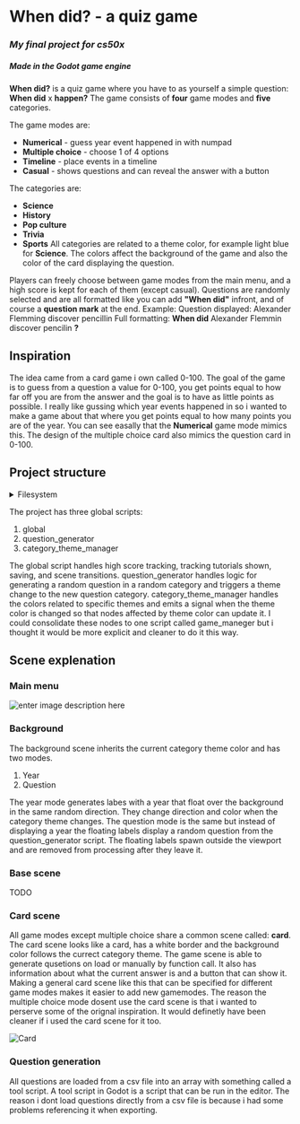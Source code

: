 
# When did? - a quiz game
### *My final project for cs50x*
##### Made in the Godot game engine
**When did?** is a quiz game where you have to as yourself a simple question: **When did** x **happen?** The game consists of **four** game modes and **five** categories. 

The game modes are:
- **Numerical** - guess year event happened in with numpad
- **Multiple choice** - choose 1 of 4 options
- **Timeline** - place events in a timeline
- **Casual** - shows questions and can reveal the answer with a button

The categories are:
- **Science**	
- **History**
- **Pop culture**
- **Trivia**
- **Sports**
All categories are related to a theme color, for example light blue for **Science**. The colors affect the background of the game and also the color of the card displaying the question.

Players can freely choose between game modes from the main menu, and a high score is kept for each of them (except casual). Questions are randomly selected and are all formatted like you can add **"When did"** infront, and of course a **question mark** at the end. Example:
Question displayed: Alexander Flemming discover pencillin
Full formatting: **When did** Alexander Flemmin discover pencilin **?**
## Inspiration
The idea came from a card game i own called 0-100. The goal of the game is to guess from a question a value for 0-100, you get points equal to how far off you are from the answer and the goal is to have as little points as possible.  I really like gussing which year events happened in so i wanted to make a game about that where you get points equal to how many points you are of the year. You can see easally that the **Numerical** game mode mimics this. The design of the multiple choice card also mimics the question card in 0-100.

## Project structure
<details>
<summary>Filesystem</summary>

res://  
├── addons/  
│ └── AdmobPlugin/  
├── android/  
├── game/  
│ ├── main menu.tscn  
│ ├── main_menu.gd  
│ └── screen_transition_anim.tscn  
├── Global/  
│ ├── category theme manager.gd  
│ ├── global.gd  
│ ├── question_generator.gd  
│ ├── question_generator.tscn  
│ └── theme_manager.tscn  
├── questions/  
│ ├── source/  
│ ├── question_loader.gd  
│ └── question_loader.tres  
├── scenes/  
│ ├── card all category/  
│ ├── casual card/  
│ ├── high scores/  
│ ├── shared/  
│ ├── single category card/  
│ └── timeline/  
├── visual/  
│ ├── background/  
│ ├── shader/  
│ ├── themes/  
│ │ ├── multiple category card/  
│ │ └── single category card/  
│ ├── answer button.tres  
│ ├── card bg default.tres  
│ ├── visual orgin/  
│ ├── border timer texture.png  
│ └── when didi card game logo.png  
├── export_presets.cfg  
├── icon.svg  
├── Notes.txt  
└── temp.tscn
</details>

The project has three global scripts:

 1. global
 2. question_generator
 3. category_theme_manager
 
 The global script handles high score tracking, tracking tutorials shown, saving, and scene transitions. question_generator handles logic for generating a random question in a random category and triggers a theme change to the new question category. category_theme_manager handles the colors related to specific themes and emits a signal when the theme color is changed so that nodes affected by theme color can update it. I could consolidate these nodes to one script called game_maneger but i thought it would be more explicit and cleaner to do it this way.

## Scene explenation
### Main menu
![enter image description here](https://lh3.googleusercontent.com/pw/AP1GczNJyqZ9YmpwnyAUdq7HBR6WGVRUpSWrRhVVLw2Xfal71HCHK1c3GE6fllA8BxjKdXoMV0K6RTU2oMWNk37F7TeglIxNSgGrLYeI9uLim70ZjUy8l8NZBXkKbORZWFk7HWM2wgsXhpZVgRHkiRPiP89_Dw=w396-h901-s-no-gm?authuser=0)
### Background
The background scene inherits the current category theme color and has two modes.

 1. Year
 2. Question
 
 The year mode generates labes with a year that float over the background in the same random direction. They change direction and color when the category theme changes. The question mode is the same but instead of displaying a year the floating labels display a random question from the question_generator script.
The floating labels spawn outside the viewport and are removed from processing after they leave it.

### Base scene
 TODO
### Card scene
All game modes except multiple choice share a common scene called: **card**. The card scene looks like a card, has a white border and the background color follows the currect category theme. The game scene is able to generate qusetions on load or manually by function call. It also has information about what the current answer is and a button that can show it. Making a general card scene like this that can be specified for different game modes makes it easier to add new gamemodes. The reason the multiple choice mode dosent use the card scene is that i wanted to perserve some of the orignal inspiration. It would definetly have been cleaner if i used the card scene for it too.

![Card](https://lh3.googleusercontent.com/pw/AP1GczNMDR_AZxoLCgfXXMpgGjkQ7vnloUE84sRrHyp5e71AszVSP3FJ0SD1QKtFziwBrP-wSYGDwkQlO2EbXKaL8EJxy5Tb_OyzIgUYX1D5RE2M-Lj5lqt_-GFSsY70P8sL5bltx9kbM6Xoy1DP1QNn-pm8QQ=w406-h586-s-no-gm?authuser=0)
### Question generation
All questions are loaded from a csv file into an array with something called a tool script. A tool script in Godot is a script that can be run in the editor. The reason i dont load questions directly from a csv file is because i had some problems referencing it when exporting. 



